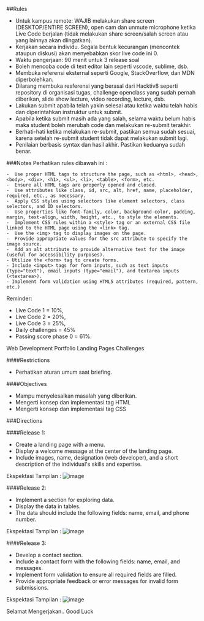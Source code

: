 ##Rules
- Untuk kampus remote: WAJIB melakukan share screen (DESKTOP/ENTIRE SCREEN), open cam dan unmute microphone ketika Live Code berjalan (tidak melakukan share screen/salah screen atau yang lainnya akan diingatkan).
- Kerjakan secara individu. Segala bentuk kecurangan (mencontek ataupun diskusi) akan menyebabkan skor live code ini 0.
- Waktu pengerjaan: 90 menit untuk 3 release soal
- Boleh mencoba code di text editor lain seperti vscode, sublime, dsb.
- Membuka referensi eksternal seperti Google, StackOverflow, dan MDN diperbolehkan.
- Dilarang membuka resferensi yang berasal dari Hacktiv8 seperti repository di organisasi tugas, challenge openclass yang sudah pernah diberikan, slide show lecture, video recording, lecture, dsb.
- Lakukan submit apabila telah yakin selesai atau ketika waktu telah habis dan diperintahkan instruktur untuk submit.
- Apabila ketika submit masih ada yang salah, selama waktu belum habis maka student boleh merubah code dan melakukan re-submit terakhir.
- Berhati-hati ketika melakukan re-submit, pastikan semua sudah sesuai, karena setelah re-submit student tidak dapat melakukan submit lagi.
- Penilaian berbasis syntax dan hasil akhir. Pastikan keduanya sudah benar.

###Notes
Perhatikan rules dibawah ini :

    -  Use proper HTML tags to structure the page, such as <html>, <head>, <body>, <div>, <h1>, <ul>, <li>, <table>, <form>, etc.
    -  Ensure all HTML tags are properly opened and closed.
    -  Use attributes like class, id, src, alt, href, name, placeholder, required, etc., as necessary.
    -  Apply CSS styles using selectors like element selectors, class selectors, and ID selectors.
    -  Use properties like font-family, color, background-color, padding, margin, text-align, width, height, etc., to style the elements.
    -  Implement CSS rules within a <style> tag or an external CSS file linked to the HTML page using the <link> tag.
    -  Use the <img> tag to display images on the page.
    -  Provide appropriate values for the src attribute to specify the image source.
    -  Add an alt attribute to provide alternative text for the image (useful for accessibility purposes).
    - Utilize the <form> tag to create forms.
    - Include <input> tags for form inputs, such as text inputs (type="text"), email inputs (type="email"), and textarea inputs (<textarea>).
    - Implement form validation using HTML5 attributes (required, pattern, etc.)
    

Reminder:

- Live Code 1 = 10%,
- Live Code 2 = 20%,
- Live Code 3 = 25%,
- Daily challenges = 45%
- Passing score phase 0 = 61%.


Web Development Portfolio Landing Pages Challenges

####Restrictions

- Perhatikan aturan umum saat briefing.

####Objectives
- Mampu menyelesaikan masalah yang diberikan.
- Mengerti konsep dan implementasi tag HTML
- Mengerti konsep dan implementasi tag CSS

###Directions

####Release 1:

- Create a landing page with a menu.
- Display a welcome message at the center of the landing page.
- Include images, name, designation (web developer), and a short description of the individual's skills and expertise.

Ekspektasi Tampilan : 
![image](https://drive.google.com/uc?export=view&id=1X4Oy3V8OQm4ATJol0YsHvaGwlF-wCBI3) 


####Release 2:

- Implement a section for exploring data.
- Display the data in tables.
- The data should include the following fields: name, email, and phone number.

Ekspektasi Tampilan : 
![image](https://drive.google.com/uc?export=view&id=1X4Oy3V8OQm4ATJol0YsHvaGwlF-wCBI3) 

####Release 3:

- Develop a contact section.
- Include a contact form with the following fields: name, email, and messages.
- Implement form validation to ensure all required fields are filled.
- Provide appropriate feedback or error messages for invalid form submissions.

Ekspektasi Tampilan : 
![image](https://drive.google.com/uc?export=view&id=1X4Oy3V8OQm4ATJol0YsHvaGwlF-wCBI3) 

Selamat Mengerjakan.. Good Luck

